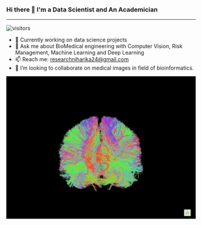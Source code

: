 ### Hi there 👋 I'm a Data Scientist and An Academician 
________________________________________________________________________________________________________________________________________________

 ![visitors](https://visitor-badge.glitch.me/badge?page_id=page.id&left_color=blue&right_color=yellow)

- 🌱 Currently working on data science projects 
- 💬 Ask me about BioMedical engineering with Computer Vision, Risk Management, Machine Learning and Deep Learning
- 📫 Reach me: researchniharika24@gmail.com
- 👯 I’m looking to collaborate on medical images in field of bioinformatics.

<img height="380" src="https://github.com/niharikatewari/niharikatewari/blob/main/brain.gif" style="max-width: 100%; display: inline-block;" data-target="animated-image.originalImage">
